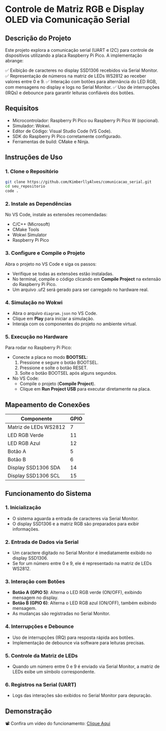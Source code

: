 # Controle de Matriz RGB e Display OLED via Comunicação Serial

## Descrição do Projeto
Este projeto explora a comunicação serial (UART e I2C) para controle de dispositivos utilizando a placa Raspberry Pi Pico. A implementação abrange:

✅ Exibição de caracteres no display SSD1306 recebidos via Serial Monitor.
✅ Representação de números na matriz de LEDs WS2812 ao receber valores entre 0 e 9.
✅ Interação com botões para alternância do LED RGB, com mensagens no display e logs no Serial Monitor.
✅ Uso de interrupções (IRQs) e debounce para garantir leituras confiáveis dos botões.

## Requisitos
- Microcontrolador: Raspberry Pi Pico ou Raspberry Pi Pico W (opcional).
- Simulador: Wokwi.
- Editor de Código: Visual Studio Code (VS Code).
- SDK do Raspberry Pi Pico corretamente configurado.
- Ferramentas de build: CMake e Ninja.

## Instruções de Uso

### 1. Clone o Repositório
```sh
git clone https://github.com/KimberllyAlves/comunicacao_serial.git
cd seu_repositorio
code .
```

### 2. Instale as Dependências
No VS Code, instale as extensões recomendadas:
- C/C++ (Microsoft)
- CMake Tools
- Wokwi Simulator
- Raspberry Pi Pico

### 3. Configure e Compile o Projeto
Abra o projeto no VS Code e siga os passos:
- Verifique se todas as extensões estão instaladas.
- No terminal, compile o código clicando em **Compile Project** na extensão do Raspberry Pi Pico.
- Um arquivo .uf2 será gerado para ser carregado no hardware real.

### 4. Simulação no Wokwi
- Abra o arquivo `diagram.json` no VS Code.
- Clique em **Play** para iniciar a simulação.
- Interaja com os componentes do projeto no ambiente virtual.

### 5. Execução no Hardware
Para rodar no Raspberry Pi Pico:
- Conecte a placa no modo **BOOTSEL**:
  1. Pressione e segure o botão BOOTSEL.
  2. Pressione e solte o botão RESET.
  3. Solte o botão BOOTSEL após alguns segundos.
- No VS Code:
  - Compile o projeto (**Compile Project**).
  - Clique em **Run Project USB** para executar diretamente na placa.

## Mapeamento de Conexões

| Componente             | GPIO |
|------------------------|------|
| Matriz de LEDs WS2812  | 7    |
| LED RGB Verde         | 11   |
| LED RGB Azul         | 12   |
| Botão A              | 5    |
| Botão B              | 6    |
| Display SSD1306 SDA  | 14   |
| Display SSD1306 SCL  | 15   |

## Funcionamento do Sistema

### 1. Inicialização
- O sistema aguarda a entrada de caracteres via Serial Monitor.
- O display SSD1306 e a matriz RGB são preparados para exibir informações.

### 2. Entrada de Dados via Serial
- Um caractere digitado no Serial Monitor é imediatamente exibido no display SSD1306.
- Se for um número entre 0 e 9, ele é representado na matriz de LEDs WS2812.

### 3. Interação com Botões
- **Botão A (GPIO 5)**: Alterna o LED RGB verde (ON/OFF), exibindo mensagem no display.
- **Botão B (GPIO 6)**: Alterna o LED RGB azul (ON/OFF), também exibindo mensagem.
- As mudanças são registradas no Serial Monitor.

### 4. Interrupções e Debounce
- Uso de interrupções (IRQ) para resposta rápida aos botões.
- Implementação de debounce via software para leituras precisas.

### 5. Controle da Matriz de LEDs
- Quando um número entre 0 e 9 é enviado via Serial Monitor, a matriz de LEDs exibe um símbolo correspondente.

### 6. Registros na Serial (UART)
- Logs das interações são exibidos no Serial Monitor para depuração.

## Demonstração
📽️ Confira um vídeo do funcionamento: [Clique Aqui](https://drive.google.com/file/d/1qFZ9pxgPlHVaem2PTpxlvllQp2vnID62/view?usp=sharing)


